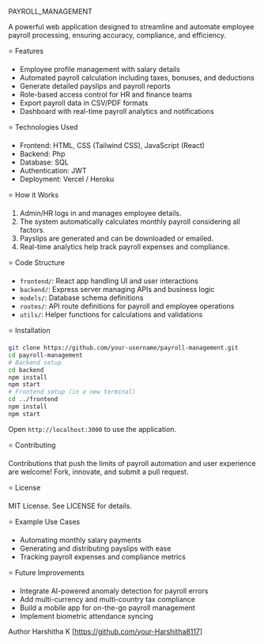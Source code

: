 PAYROLL_MANAGEMENT


A powerful web application designed to streamline and automate employee payroll processing, ensuring accuracy, compliance, and efficiency.

⭐ Features

* Employee profile management with salary details
* Automated payroll calculation including taxes, bonuses, and deductions
* Generate detailed payslips and payroll reports
* Role-based access control for HR and finance teams
* Export payroll data in CSV/PDF formats
* Dashboard with real-time payroll analytics and notifications

⭐ Technologies Used

* Frontend: HTML, CSS (Tailwind CSS), JavaScript (React)
* Backend: Php
* Database: SQL
* Authentication: JWT
* Deployment: Vercel / Heroku

⭐ How it Works

1. Admin/HR logs in and manages employee details.
2. The system automatically calculates monthly payroll considering all factors.
3. Payslips are generated and can be downloaded or emailed.
4. Real-time analytics help track payroll expenses and compliance.

⭐ Code Structure

* `frontend/`: React app handling UI and user interactions
* `backend/`: Express server managing APIs and business logic
* `models/`: Database schema definitions
* `routes/`: API route definitions for payroll and employee operations
* `utils/`: Helper functions for calculations and validations

⭐ Installation

```bash
git clone https://github.com/your-username/payroll-management.git
cd payroll-management
# Backend setup
cd backend
npm install
npm start
# Frontend setup (in a new terminal)
cd ../frontend
npm install
npm start
```

Open `http://localhost:3000` to use the application.

⭐ Contributing

Contributions that push the limits of payroll automation and user experience are welcome! Fork, innovate, and submit a pull request.

⭐ License

MIT License. See LICENSE for details.

⭐ Example Use Cases

* Automating monthly salary payments
* Generating and distributing payslips with ease
* Tracking payroll expenses and compliance metrics

⭐ Future Improvements

* Integrate AI-powered anomaly detection for payroll errors
* Add multi-currency and multi-country tax compliance
* Build a mobile app for on-the-go payroll management
* Implement biometric attendance syncing

Author
Harshitha K
[https://github.com/your-Harshitha8117]


